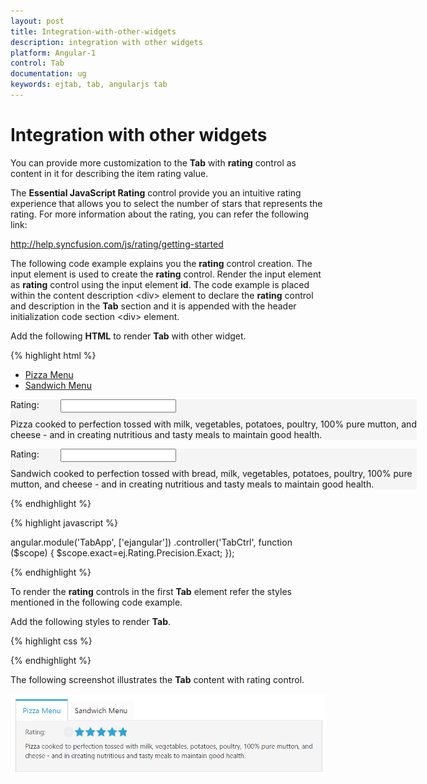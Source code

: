 ```yaml
---
layout: post
title: Integration-with-other-widgets
description: integration with other widgets
platform: Angular-1
control: Tab
documentation: ug
keywords: ejtab, tab, angularjs tab 
---
```


# Integration with other widgets

You can provide more customization to the **Tab** with **rating** control as content in it for describing the item rating value.

The **Essential JavaScript Rating** control provide you an intuitive rating experience that allows you to select the number of stars that represents the rating. For more information about the rating, you can refer the following link:

<http://help.syncfusion.com/js/rating/getting-started>

The following code example explains you the **rating** control creation. The input element is used to create the **rating** control. Render the input element as **rating** control using the input element **id**. The code example is placed within the content description &lt;div&gt; element to declare the **rating** control and description in the **Tab** section and it is appended with the header initialization code section &lt;div&gt; element.

Add the following **HTML** to render **Tab** with other widget.

{% highlight html %}

<div id="dishtype" style="width: 650px" ej-tab>
    <ul>
        <li><a href="#pizza">Pizza Menu</a></li>
        <li><a href="#sandwich">Sandwich Menu</a></li>
    </ul>
    <div id="pizza" style="background-color: #F5F5F5">
        <p>Rating:</p>
        <div class="dishRating">
            <input id="pizzarating" type="text" class="rating" ej-rating e-precision="exact" e-value="4.8" /><br />
        </div>
        <p>Pizza cooked to perfection tossed with milk, vegetables, potatoes, poultry, 100% pure mutton, and cheese - and in creating nutritious and tasty meals to maintain good health.</p>
    </div>
    <div id="sandwich" style="background-color: #F5F5F5">
        <p>Rating:</p>
        <div class="dishRating">
            <input id="sandwichrating" type="text" class="rating" ej-rating e-precision="exact" e-value="4.8"/>
        </div>
        <p>Sandwich cooked to perfection tossed with bread, milk, vegetables, potatoes, poultry, 100% pure mutton, and cheese - and in creating nutritious and tasty meals to maintain good health.</p>
    </div>
</div>   

{% endhighlight %}

{% highlight javascript %}

angular.module('TabApp', ['ejangular'])
.controller('TabCtrl', function ($scope) {
    $scope.exact=ej.Rating.Precision.Exact;
});

{% endhighlight %}

To render the **rating** controls in the first **Tab** element refer the styles mentioned in the following code example. 

Add the following styles to render **Tab**.

{% highlight css %}
    
<style type="text/css" class="cssStyles">
    .dishRating {
        position: absolute;
        margin: -31px 0px 0px 80px;
    }       
</style>

{% endhighlight %}


The following screenshot illustrates the **Tab** content with rating control. 

![](Integration-with-other-widgets_images/Integration-with-other-widgets_img1.png) 